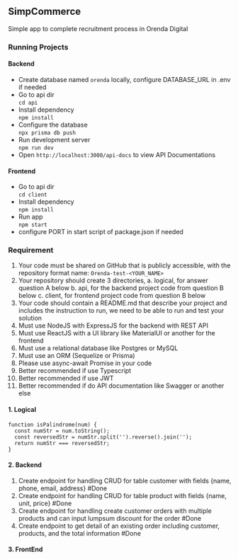 ## SimpCommerce

Simple app to complete recruitment process in Orenda Digital

### Running Projects

#### Backend

- Create database named `orenda` locally, configure DATABASE_URL in .env if needed
- Go to api dir<br>
  `cd api`
- Install dependency<br>
  `npm install`
- Configure the database<br>
  `npx prisma db push`
- Run development server<br>
  `npm run dev`
- Open `http://localhost:3000/api-docs` to view API Documentations

#### Frontend

- Go to api dir<br>
  `cd client`
- Install dependency<br>
  `npm install`
- Run app<br>
  `npm start`
- configure PORT in start script of package.json if needed

### Requirement

1. Your code must be shared on GitHub that is publicly accessible,
   with the repository format name: `Orenda-test-<YOUR_NAME>`
2. Your repository should create 3 directories,
   a. logical, for answer question A below
   b. api, for the backend project code from question B below
   c. client, for frontend project code from question B below
3. Your code should contain a README.md that describe your project
   and includes the instruction to run, we need to be able to run
   and test your solution
4. Must use NodeJS with ExpressJS for the backend with REST API
5. Must use ReactJS with a UI library like MaterialUI or another
   for the frontend
6. Must use a relational database like Postgres or MySQL
7. Must use an ORM (Sequelize or Prisma)
8. Please use async-await Promise in your code
9. Better recommended if use Typescript
10. Better recommended if use JWT
11. Better recommended if do API documentation like Swagger or
    another else

#### 1. Logical

```
function isPalindrome(num) {
  const numStr = num.toString();
  const reversedStr = numStr.split('').reverse().join('');
  return numStr === reversedStr;
}
```

#### 2. Backend

1. Create endpoint for handling CRUD for table
   customer with fields {name, phone, email,
   address} #Done
2. Create endpoint for handling CRUD for table
   product with fields {name, unit, price} #Done
3. Create endpoint for handling create customer
   orders with multiple products and can input
   lumpsum discount for the order #Done
4. Create endpoint to get detail of an existing
   order including customer, products, and the total
   information #Done

#### 3. FrontEnd
